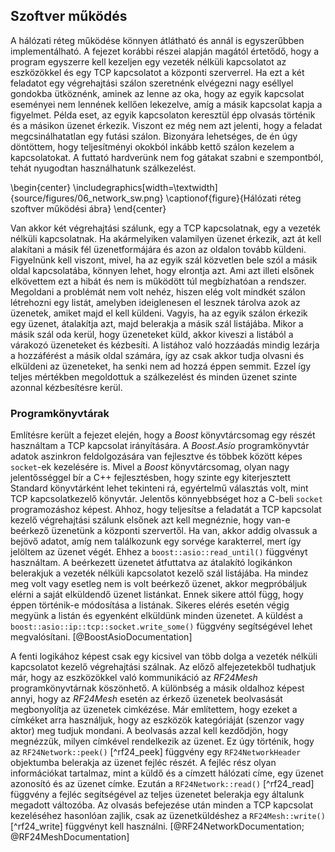 ## Szoftver működés
A hálózati réteg működése könnyen átlátható és annál is egyszerűbben implementálható. A fejezet korábbi
részei alapján magától értetődő, hogy a program egyszerre kell kezeljen egy vezeték nélküli kapcsolatot
az eszközökkel és egy TCP kapcsolatot a központi szerverrel. Ha ezt a két feladatot egy végrehajtási szálon
szeretnénk elvégezni nagy eséllyel gondokba ütköznénk, aminek az lenne az oka, hogy az egyik kapcsolat
eseményei nem lennének kellően lekezelve, amíg a másik kapcsolat kapja a figyelmet. Példa eset, az
egyik kapcsolaton keresztül épp olvasás történik és a másikon üzenet érkezik. Viszont ez még nem azt
jelenti, hogy a feladat megcsinálhatatlan egy futási szálon. Bizonyára lehetséges, de én úgy döntöttem,
hogy teljesítményi okokból inkább kettő szálon kezelem a kapcsolatokat. A futtató hardverünk nem fog
gátakat szabni e szempontból, tehát nyugodtan használhatunk szálkezelést.

\begin{center}
  \includegraphics[width=\textwidth]{source/figures/06_network_sw.png}
  \captionof{figure}{Hálózati réteg szoftver működési ábra}
\end{center}

Van akkor két végrehajtási szálunk, egy a TCP kapcsolatnak, egy a vezeték nélküli kapcsolatnak. Ha akármelyiken
valamilyen üzenet érkezik, azt át kell alakítani a másik fél üzenetformájára és azon az oldalon tovább
küldeni. Figyelnünk kell viszont, mivel, ha az egyik szál közvetlen bele szól a másik oldal kapcsolatába,
könnyen lehet, hogy elrontja azt. Ami azt illeti elsőnek elkövettem ezt a hibát és nem is
működött túl megbízhatóan a rendszer. Megoldani a problémát nem volt nehéz, hiszen elég volt mindkét
szálon létrehozni egy listát, amelyben ideiglenesen el lesznek tárolva azok az üzenetek, amiket majd
el kell küldeni. Vagyis, ha az egyik szálon érkezik egy üzenet, átalakítja azt, majd belerakja a másik
szál listájába. Mikor a másik szál oda kerül, hogy üzeneteket küld, akkor kiveszi a listából a várakozó
üzeneteket és kézbesíti. A listához való hozzáadás mindig lezárja a hozzáférést a másik oldal számára,
így az csak akkor tudja olvasni és elküldeni az üzeneteket, ha senki nem ad hozzá éppen semmit. Ezzel
így teljes mértékben megoldottuk a szálkezelést és minden üzenet szinte azonnal kézbesítésre kerül.

### Programkönyvtárak
Említésre került a fejezet elején, hogy a *Boost* könyvtárcsomag egy részét használtam a TCP kapcsolat
irányítására. A *Boost.Asio* programkönyvtár adatok aszinkron feldolgozására van fejlesztve és
többek között képes `socket`-ek kezelésére is. Mivel a *Boost* könyvtárcsomag, olyan nagy jelentősséggel
bír a C++ fejlesztésben, hogy szinte egy kiterjesztett Standard könyvtárként lehet tekinteni rá,
egyértelmű választás volt, mint TCP kapcsolatkezelő könyvtár. Jelentős könnyebbséget hoz a C-beli
`socket` programozáshoz képest. Ahhoz, hogy teljesítse a feladatát a TCP kapcsolat kezelő végrehajtási
szálunk elsőnek azt kell megnéznie, hogy van-e beérkező üzenetünk a központi szervertől. Ha van, akkor
addig olvassuk a bejövő adatot, amíg nem találkozunk egy sorvége karakterrel, mert így jelöltem az
üzenet végét. Ehhez a `boost::asio::read_until()` függvényt használtam. A beérkezett
üzenetet átfuttatva az átalakító logikánkon belerakjuk a vezeték nélküli kapcsolatot kezelő szál listájába.
Ha mindez meg volt vagy esetleg nem is volt beérkező üzenet, akkor megpróbáljuk elérni a saját elküldendő
üzenet listánkat. Ennek sikere attól függ, hogy éppen történik-e módosítása a listának. Sikeres elérés
esetén végig megyünk a listán és egyenként elküldünk minden üzenetet. A küldést a
`boost::asio::ip::tcp::socket.write_some()` függvény segítségével lehet megvalósítani. [@BoostAsioDocumentation]

A fenti logikához képest csak egy kicsivel van több dolga a vezeték nélküli kapcsolatot kezelő végrehajtási
szálnak. Az előző alfejezetekből tudhatjuk már, hogy az eszközökkel való kommunikáció az *RF24Mesh*
programkönyvtárnak köszönhető. A különbség a másik oldalhoz képest annyi, hogy az *RF24Mesh* esetén
az érkező üzenetek beolvasását megbonyolítja az üzenetek cimkézése. Már említettem, hogy ezeket a címkéket
arra használjuk, hogy az eszközök kategóriáját (szenzor vagy aktor) meg tudjuk mondani. A beolvasás
azzal kell kezdődjön, hogy megnézzük, milyen címkével rendelkezik az üzenet. Ez úgy történik, hogy az
`RF24Network::peek()` [^rf24_peek] függvény egy `RF24NetworkHeader` objektumba belerakja az üzenet fejléc részét.
A fejléc rész olyan információkat tartalmaz, mint a küldő és a címzett hálózati címe, egy üzenet azonosító
és az üzenet címke. Ezután a `RF24Network::read()` [^rf24_read] függvény a fejléc segítségével az teljes üzenetet
belerakja egy általunk megadott változóba. Az olvasás befejezése után minden a TCP kapcsolat
kezeléséhez hasonlóan zajlik, csak az üzenetküldéshez a `RF24Mesh::write()` [^rf24_write] függvényt kell használni. [@RF24NetworkDocumentation; @RF24MeshDocumentation]
